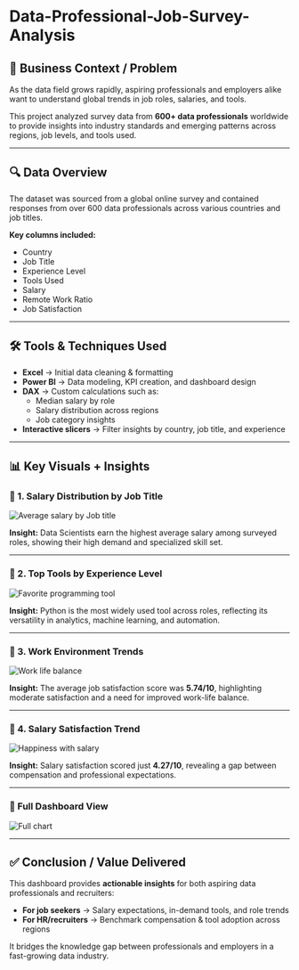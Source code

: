 # Data-Professional-Job-Survey-Analysis

## 🎯 Business Context / Problem

As the data field grows rapidly, aspiring professionals and employers alike want to understand global trends in job roles, salaries, and tools.  

This project analyzed survey data from **600+ data professionals** worldwide to provide insights into industry standards and emerging patterns across regions, job levels, and tools used.

---

## 🔍 Data Overview

The dataset was sourced from a global online survey and contained responses from over 600 data professionals across various countries and job titles.  

**Key columns included:**
- Country  
- Job Title  
- Experience Level  
- Tools Used  
- Salary  
- Remote Work Ratio  
- Job Satisfaction  

---

## 🛠️ Tools & Techniques Used

- **Excel** → Initial data cleaning & formatting  
- **Power BI** → Data modeling, KPI creation, and dashboard design  
- **DAX** → Custom calculations such as:  
  - Median salary by role  
  - Salary distribution across regions  
  - Job category insights  
- **Interactive slicers** → Filter insights by country, job title, and experience  

---

## 📊 Key Visuals + Insights

### 📌 1. Salary Distribution by Job Title  
![Average salary by Job title](images/Average_salary_by_Job_title.png)  

**Insight:** Data Scientists earn the highest average salary among surveyed roles, showing their high demand and specialized skill set.  

---

### 📌 2. Top Tools by Experience Level  
![Favorite programming tool](images/Favorite_programming_tool.png)  

**Insight:** Python is the most widely used tool across roles, reflecting its versatility in analytics, machine learning, and automation.  

---

### 📌 3. Work Environment Trends  
![Work life balance](images/work_life_balance.png)  

**Insight:** The average job satisfaction score was **5.74/10**, highlighting moderate satisfaction and a need for improved work-life balance.  

---

### 📌 4. Salary Satisfaction Trend  
![Happiness with salary](images/Happiness_with_salary.png)  

**Insight:** Salary satisfaction scored just **4.27/10**, revealing a gap between compensation and professional expectations.  

---

### 📌 Full Dashboard View  
![Full chart](images/Full_chart.png)  

---

## ✅ Conclusion / Value Delivered

This dashboard provides **actionable insights** for both aspiring data professionals and recruiters:  

- **For job seekers** → Salary expectations, in-demand tools, and role trends  
- **For HR/recruiters** → Benchmark compensation & tool adoption across regions  

It bridges the knowledge gap between professionals and employers in a fast-growing data industry.  
